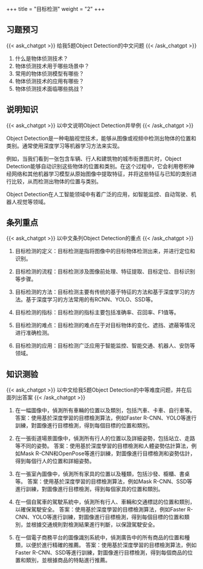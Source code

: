 +++
title = "目标检测"
weight = "2"
+++
## 习题预习
{{< ask_chatgpt >}}
给我5题Object Detection的中文问题
{{< /ask_chatgpt >}}

1. 什么是物体侦测技术？
2. 物体侦测技术用于哪些场景中？
3. 常用的物体侦测模型有哪些？
4. 物体侦测技术的应用有哪些？
5. 物体侦测技术面临哪些挑战？   

## 说明知识
{{< ask_chatgpt >}}
以中文说明Object Detection并举例
{{< /ask_chatgpt >}}

Object Detection是一种电脑视觉技术，能够从图像或视频中检测出物体的位置和类别。通常使用深度学习等机器学习方法来实现。

例如，当我们看到一张包含车辆、行人和建筑物的城市街景图片时，Object Detection能够自动识别这些物体的位置和类别。在这个过程中，它会利用卷积神经网络和其他机器学习模型从原始图像中提取特征，并将这些特征与已知的类别进行比较，从而检测出物体的位置与类别。

Object Detection在人工智能领域中有着广泛的应用，如智能监控、自动驾驶、机器人视觉等领域。   

## 条列重点
{{< ask_chatgpt >}}
以中文条列Object Detection的重点
{{< /ask_chatgpt >}}

1. 目标检测的定义：目标检测是指将图像中的目标物体检测出来，并进行定位和识别。

2. 目标检测的流程：目标检测涉及图像前处理、特征提取、目标定位、目标识别等步骤。

3. 目标检测的方法：目标检测主要有传统的基于特征的方法和基于深度学习的方法。基于深度学习的方法常用的有RCNN、YOLO、SSD等。

4. 目标检测的指标：目标检测的指标主要包括准确率、召回率、F1值等。

5. 目标检测的难点：目标检测的难点在于对目标物体的变化、遮挡、遮蔽等情况进行准确检测。

6. 目标检测的应用：目标检测广泛应用于智能监控、智能交通、机器人、安防等领域。   

## 知识测验
{{< ask_chatgpt >}}
以中文给我5题Object Detection的中等难度问题，并在后面列出答案
{{< /ask_chatgpt >}}

1. 在一幅圖像中，偵測所有車輛的位置以及類別，包括汽車、卡車、自行車等。
答案：使用基於深度學習的目標檢測算法，例如Faster R-CNN、YOLO等進行訓練，對圖像進行目標檢測，得到每個目標的位置和類別。

2. 在一張街道場景圖像中，偵測所有行人的位置以及詳細姿勢，包括站立、走路等不同的姿勢。
答案：使用基於深度學習的目標檢測和人體姿勢估計算法，例如Mask R-CNN和OpenPose等進行訓練，對圖像進行目標檢測和姿勢估計，得到每個行人的位置和詳細姿勢。

3. 在一張室內圖像中，偵測所有家具的位置以及種類，包括沙發、櫥櫃、書桌等。
答案：使用基於深度學習的目標檢測算法，例如Mask R-CNN、SSD等進行訓練，對圖像進行目標檢測，得到每個家具的位置和類別。

4. 在一個自駕車的駕駛系統中，偵測所有行人、車輛和交通標誌的位置和類別，以確保駕駛安全。
答案：使用基於深度學習的目標檢測算法，例如Faster R-CNN、YOLO等進行訓練，對圖像進行目標檢測，得到每個目標的位置和類別，並根據交通規則對檢測結果進行判斷，以保證駕駛安全。

5. 在一個電子商務平台的圖像識別系統中，偵測廣告中的所有商品的位置和種類，以便於進行精確的推薦。
答案：使用基於深度學習的目標檢測算法，例如Faster R-CNN、SSD等進行訓練，對圖像進行目標檢測，得到每個商品的位置和類別，並根據商品的特點進行推薦。   

